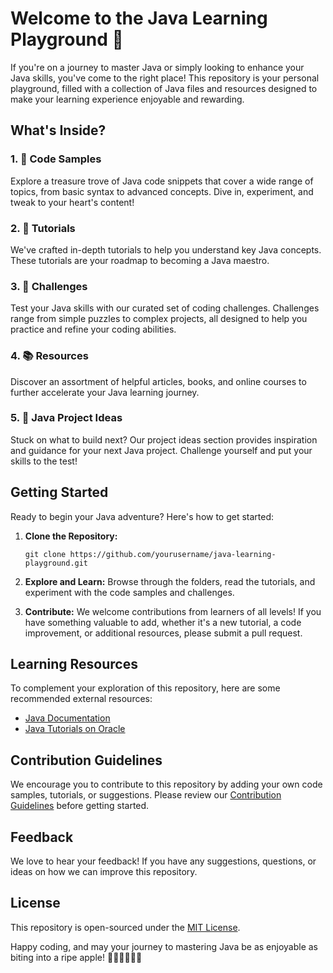 # Welcome to the Java Learning Playground 🚀

If you're on a journey to master Java or simply looking to enhance your Java skills, you've come to the right place! This repository is your personal playground, filled with a collection of Java files and resources designed to make your learning experience enjoyable and rewarding.

## What's Inside?

### 1. 📂 **Code Samples**
   Explore a treasure trove of Java code snippets that cover a wide range of topics, from basic syntax to advanced concepts. Dive in, experiment, and tweak to your heart's content!

### 2. 📝 **Tutorials**
   We've crafted in-depth tutorials to help you understand key Java concepts. These tutorials are your roadmap to becoming a Java maestro.

### 3. 🧩 **Challenges**
   Test your Java skills with our curated set of coding challenges. Challenges range from simple puzzles to complex projects, all designed to help you practice and refine your coding abilities.

### 4. 📚 **Resources**
   Discover an assortment of helpful articles, books, and online courses to further accelerate your Java learning journey.

### 5. 🤖 **Java Project Ideas**
   Stuck on what to build next? Our project ideas section provides inspiration and guidance for your next Java project. Challenge yourself and put your skills to the test!

## Getting Started

Ready to begin your Java adventure? Here's how to get started:

1. **Clone the Repository:**
   ```
   git clone https://github.com/yourusername/java-learning-playground.git
   ```

2. **Explore and Learn:**
   Browse through the folders, read the tutorials, and experiment with the code samples and challenges.

3. **Contribute:**
   We welcome contributions from learners of all levels! If you have something valuable to add, whether it's a new tutorial, a code improvement, or additional resources, please submit a pull request.

## Learning Resources

To complement your exploration of this repository, here are some recommended external resources:

- [Java Documentation](https://docs.oracle.com/en/java/)
- [Java Tutorials on Oracle](https://docs.oracle.com/javase/tutorial/)

## Contribution Guidelines

We encourage you to contribute to this repository by adding your own code samples, tutorials, or suggestions. Please review our [Contribution Guidelines](CONTRIBUTING.md) before getting started.

## Feedback

We love to hear your feedback! If you have any suggestions, questions, or ideas on how we can improve this repository.
## License

This repository is open-sourced under the [MIT License](LICENSE.md).

Happy coding, and may your journey to mastering Java be as enjoyable as biting into a ripe apple! 🍏👩‍💻🍎👨‍💻
